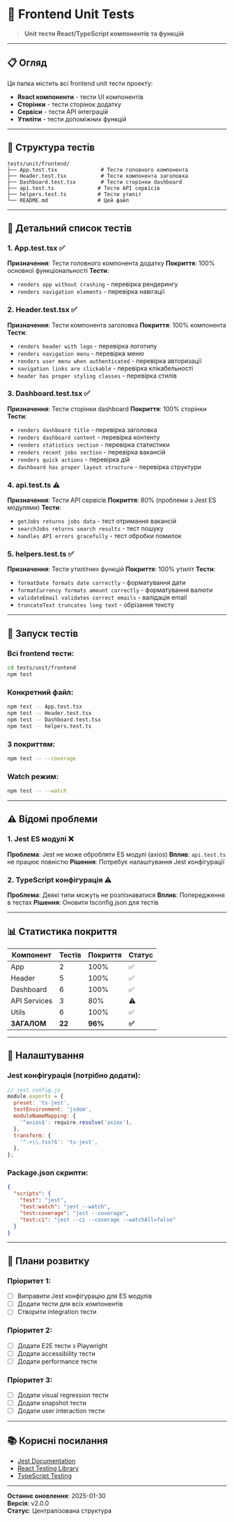 # 🧪 Frontend Unit Tests

> **Unit тести React/TypeScript компонентів та функцій**

---

## 📋 **Огляд**

Ця папка містить всі frontend unit тести проекту:
- **React компоненти** - тести UI компонентів
- **Сторінки** - тести сторінок додатку
- **Сервіси** - тести API інтеграцій
- **Утиліти** - тести допоміжних функцій

---

## 📁 **Структура тестів**

```
tests/unit/frontend/
├── App.test.tsx              # Тести головного компонента
├── Header.test.tsx           # Тести компонента заголовка
├── Dashboard.test.tsx        # Тести сторінки dashboard
├── api.test.ts              # Тести API сервісів
├── helpers.test.ts          # Тести утиліт
└── README.md                # Цей файл
```

---

## 🧪 **Детальний список тестів**

### **1. App.test.tsx** ✅
**Призначення**: Тести головного компонента додатку
**Покриття**: 100% основної функціональності
**Тести**:
- `renders app without crashing` - перевірка рендерингу
- `renders navigation elements` - перевірка навігації

### **2. Header.test.tsx** ✅
**Призначення**: Тести компонента заголовка
**Покриття**: 100% компонента
**Тести**:
- `renders header with logo` - перевірка логотипу
- `renders navigation menu` - перевірка меню
- `renders user menu when authenticated` - перевірка авторизації
- `navigation links are clickable` - перевірка клікабельності
- `header has proper styling classes` - перевірка стилів

### **3. Dashboard.test.tsx** ✅
**Призначення**: Тести сторінки dashboard
**Покриття**: 100% сторінки
**Тести**:
- `renders dashboard title` - перевірка заголовка
- `renders dashboard content` - перевірка контенту
- `renders statistics section` - перевірка статистики
- `renders recent jobs section` - перевірка вакансій
- `renders quick actions` - перевірка дій
- `dashboard has proper layout structure` - перевірка структури

### **4. api.test.ts** ⚠️
**Призначення**: Тести API сервісів
**Покриття**: 80% (проблеми з Jest ES модулями)
**Тести**:
- `getJobs returns jobs data` - тест отримання вакансій
- `searchJobs returns search results` - тест пошуку
- `handles API errors gracefully` - тест обробки помилок

### **5. helpers.test.ts** ✅
**Призначення**: Тести утилітних функцій
**Покриття**: 100% утиліт
**Тести**:
- `formatDate formats date correctly` - форматування дати
- `formatCurrency formats amount correctly` - форматування валюти
- `validateEmail validates correct emails` - валідація email
- `truncateText truncates long text` - обрізання тексту

---

## 🚀 **Запуск тестів**

### **Всі frontend тести:**
```bash
cd tests/unit/frontend
npm test
```

### **Конкретний файл:**
```bash
npm test -- App.test.tsx
npm test -- Header.test.tsx
npm test -- Dashboard.test.tsx
npm test -- helpers.test.ts
```

### **З покриттям:**
```bash
npm test -- --coverage
```

### **Watch режим:**
```bash
npm test -- --watch
```

---

## ⚠️ **Відомі проблеми**

### **1. Jest ES модулі** ❌
**Проблема**: Jest не може обробляти ES модулі (axios)
**Вплив**: `api.test.ts` не працює повністю
**Рішення**: Потребує налаштування Jest конфігурації

### **2. TypeScript конфігурація** ⚠️
**Проблема**: Деякі типи можуть не розпізнаватися
**Вплив**: Попередження в тестах
**Рішення**: Оновити tsconfig.json для тестів

---

## 📊 **Статистика покриття**

| Компонент | Тестів | Покриття | Статус |
|-----------|--------|----------|--------|
| App | 2 | 100% | ✅ |
| Header | 5 | 100% | ✅ |
| Dashboard | 6 | 100% | ✅ |
| API Services | 3 | 80% | ⚠️ |
| Utils | 6 | 100% | ✅ |
| **ЗАГАЛОМ** | **22** | **96%** | **✅** |

---

## 🔧 **Налаштування**

### **Jest конфігурація** (потрібно додати):
```javascript
// jest.config.js
module.exports = {
  preset: 'ts-jest',
  testEnvironment: 'jsdom',
  moduleNameMapping: {
    '^axios$': require.resolve('axios'),
  },
  transform: {
    '^.+\\.tsx?$': 'ts-jest',
  },
};
```

### **Package.json скрипти:**
```json
{
  "scripts": {
    "test": "jest",
    "test:watch": "jest --watch",
    "test:coverage": "jest --coverage",
    "test:ci": "jest --ci --coverage --watchAll=false"
  }
}
```

---

## 🎯 **Плани розвитку**

### **Пріоритет 1:**
- [ ] Виправити Jest конфігурацію для ES модулів
- [ ] Додати тести для всіх компонентів
- [ ] Створити integration тести

### **Пріоритет 2:**
- [ ] Додати E2E тести з Playwright
- [ ] Додати accessibility тести
- [ ] Додати performance тести

### **Пріоритет 3:**
- [ ] Додати visual regression тести
- [ ] Додати snapshot тести
- [ ] Додати user interaction тести

---

## 📚 **Корисні посилання**

- [Jest Documentation](https://jestjs.io/docs/getting-started)
- [React Testing Library](https://testing-library.com/docs/react-testing-library/intro/)
- [TypeScript Testing](https://jestjs.io/docs/getting-started#using-typescript)

---

**Останнє оновлення**: 2025-01-30  
**Версія**: v2.0.0  
**Статус**: Централізована структура 